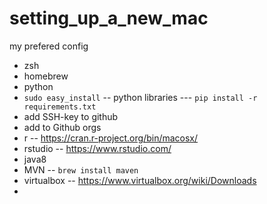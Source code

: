 # setting_up_a_new_mac
my prefered config


- zsh
- homebrew
- python
- `sudo easy_install`
-- python libraries
--- `pip install -r requirements.txt`
- add SSH-key to github
- add to Github orgs
- r
-- https://cran.r-project.org/bin/macosx/
- rstudio
-- https://www.rstudio.com/
- java8
- MVN
-- `brew install maven`
- virtualbox
-- https://www.virtualbox.org/wiki/Downloads
- 

